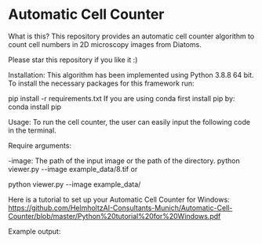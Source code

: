 # Automatic Cell Counter
What is this?
This repository provides an automatic cell counter algorithm to count cell numbers in 2D microscopy images from Diatoms.

Please star this repository if you like it :)

Installation:
This algorithm has been implemented using Python 3.8.8 64 bit. To install the necessary packages for this framework run:

pip install -r requirements.txt
If you are using conda first install pip by: conda install pip

Usage:
To run the cell counter, the user can easily input the following code in the terminal.

Require arguments:

-image: The path of the input image or the path of the directory.
python viewer.py --image example_data/8.tif
or

python viewer.py --image example_data/

Here is a tutorial to set up your Automatic Cell Counter for Windows: https://github.com/HelmholtzAI-Consultants-Munich/Automatic-Cell-Counter/blob/master/Python%20tutorial%20for%20Windows.pdf

Example output:



